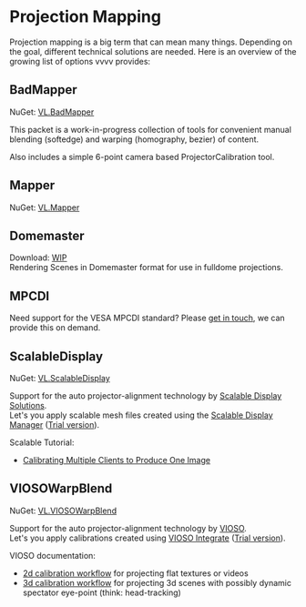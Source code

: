 # Projection Mapping

Projection mapping is a big term that can mean many things. Depending on the goal, different technical solutions are needed. Here is an overview of the  growing list of options vvvv provides:

## BadMapper 
NuGet: [VL.BadMapper](https://www.nuget.org/packages/VL.BadMapper)

This packet is a work-in-progress collection of tools for convenient manual blending (softedge) and warping (homography, bezier) of content.

Also includes a simple 6-point camera based ProjectorCalibration tool. 

## Mapper
NuGet: [VL.Mapper](https://www.nuget.org/packages/VL.Mapper)

## Domemaster
Download: [WIP](https://discourse.vvvv.org/t/vl-domemaster/20660)  
Rendering Scenes in Domemaster format for use in fulldome projections.

## MPCDI
Need support for the VESA MPCDI standard? Please [get in touch](mailto:devvvvs@vvvv.org), we can provide this on demand. 

## ScalableDisplay
NuGet: [VL.ScalableDisplay](https://www.nuget.org/packages/VL.ScalableDisplay)

Support for the auto projector-alignment technology by [Scalable Display Solutions](http://scalabledisplay.com/).  
Let's you apply scalable mesh files created using the [Scalable Display Manager](https://www.scalabledisplay.com/products/scalable-display-manager/) ([Trial version](https://www.scalabledisplay.com/software-demo-request/)).

Scalable Tutorial:
- [Calibrating Multiple Clients to Produce One Image](https://youtu.be/OAJLBI6aktU)

## VIOSOWarpBlend
NuGet: [VL.VIOSOWarpBlend](https://www.nuget.org/packages/VL.VIOSOWarpBlend)

Support for the auto projector-alignment technology by [VIOSO](https://vioso.com/).  
Let's you apply calibrations created using [VIOSO Integrate](https://vioso.com/vioso-integrate/) ([Trial version](https://vioso.com/downloads/#integrate)).

VIOSO documentation:
- [2d calibration workflow](https://helpdesk.vioso.com/documentation/core-video-tutorial/) for projecting flat textures or videos
- [3d calibration workflow](https://helpdesk.vioso.com/documentation/vrsim-3d-calibration/) for projecting 3d scenes with possibly dynamic spectator eye-point (think: head-tracking)
